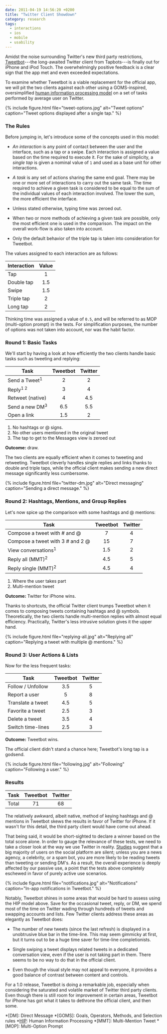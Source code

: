 ```yaml
---
date: 2011-04-19 14:56:20 +0200
title: "Twitter Client Showdown"
category: research
tags:
  - interactions
  - ios
  - mobile
  - usability
---
```


Amidst the noise surrounding Twitter's new third party restrictions, [Tweetbot]---the long-awaited Twitter client from Tapbots---is finally out for iPhone and iPod Touch. The overwhelmingly positive feedback is a clear sign that the app met and even exceeded expectations.

To examine whether Tweetbot is a viable replacement for the official app, we will pit the two clients against each other using a GOMS-inspired, oversimplified [human information processing model][HIP] on a set of tasks performed by average user on Twitter.

{% include figure.html file="tweet-options.jpg" alt="Tweet options" caption="Tweet options displayed after a single tap." %}

### The Rules

Before jumping in, let's introduce some of the concepts used in this model:

* *An interaction* is any point of contact between the user and the interface, such as a tap or a swipe. Each interaction is assigned a value based on the time required to execute it. For the sake of simplicity, a *single tap* is given a nominal value of `1` and used as a base unit for other interactions.

* *A task* is any set of actions sharing the same end goal. There may be one or more set of interactions to carry out the same task. The time required to achieve a given task is considered to be equal to the sum of the individual values of each interaction involved. The lower the sum, the more efficient the interface.

* Unless stated otherwise, typing time was zeroed out.

* When two or more methods of achieving a given task are possible, only the most efficient one is used in the comparison. The impact on the overall work-flow is also taken into account.

* Only the default behavior of the triple tap is taken into consideration for Tweetbot.

The values assigned to each interaction are as follows:

| Interaction | Value
|-|:-:|
| Tap | 1
| Double tap | 1.5 |
| Swipe | 1.5 |
| Triple tap | 2 |
| Long tap | 2 |

Thinking time was assigned a value of `0.5`, and will be referred to as MOP (multi-option prompt) in the tests. For simplification purposes, the number of options was not taken into account, nor was the habit factor.

### Round 1: Basic Tasks

We'll start by having a look at how efficiently the two clients handle basic tasks such as tweeting and replying:

| Task | Tweetbot | Twitter
|-|:-:|:-:|
| Send a Tweet<sup>1</sup> | 2 | 2 |
| Reply<sup>1 2</sup>  | 3 | 4 |
| Retweet (native) | 4 | 4.5 |
| Send a new DM<sup>3</sup> | 6.5 | 5.5 |
| Open a link | 1.5 | 2 |

1. No hashtags or @ signs.
2. No other users mentioned in the original tweet
3. The tap to get to the Messages view is zeroed out

**Outcome:** draw.

The two clients are equally efficient when it comes to tweeting and retweeting. Tweetbot cleverly handles single replies and links thanks to double and triple taps, while the official client makes sending a new direct message significantly less cumbersome.

{% include figure.html file="twitter-dm.jpg" alt="Direct messaging" caption="Sending a direct message." %}

### Round 2: Hashtags, Mentions, and Group Replies

Let's now spice up the comparison with some hashtags and @ mentions:

| Task | Tweetbot | Twitter
|-|:-:|:-:|
| Compose a tweet with # and @ | 7 | 4 |
| Compose a tweet with 3 # and 2 @ | 15 | 7 |
| View conversations<sup>1</sup> | 1.5 | 2 |
| Reply all (MMT)<sup>2</sup> | 4.5 | 5 |
| Reply single (MMT)<sup>2</sup> | 4.5 | 4 |

1. Where the user takes part
2. Multi-mention tweet

**Outcome:** Twitter for iPhone wins.

Thanks to shortcuts, the official Twitter client trumps Tweetbot when it comes to composing tweets containing hashtags and @ symbols. Theoretically, the two clients handle multi-mention replies with almost equal efficiency. Practically, Twitter's less intrusive solution gives it the upper hand.

{% include figure.html file="replying-all.jpg" alt="Replying all" caption="Replying a tweet with multiple @ mentions." %}

### Round 3: User Actions & Lists

Now for the less frequent tasks:

| Task | Tweetbot | Twitter
|-|:-:|:-:|
| Follow / Unfollow | 3.5 | 5 |
| Report a user |5 | 8 |
| Translate a tweet | 4.5 | 5 |
| Favorite a tweet | 2.5 | 3 |
| Delete a tweet | 3.5 | 4 |
| Switch time-lines | 2.5 | 3 |

**Outcome:** Tweetbot wins.

The official client didn't stand a chance here; Tweetbot's long tap is a godsend.

{% include figure.html file="following.jpg" alt="Following" caption="Following a user." %}

### Results

| Task | Tweetbot | Twitter
|-|:-:|:-:|
| Total | 71 | 68 |

The relatively awkward, albeit native, method of keying hashtags and @ mentions in Tweetbot skews the results in favor of Twitter for iPhone. If it wasn't for this detail, the third party client would have come out ahead.

That being said, it would be short-sighted to declare a winner based on the total score alone. In order to gauge the relevance of these tests, we need to take a closer look at the way we use Twitter in reality. [Studies] suggest that a big majority of users on the social platform are silent; unless you are a news agency, a celebrity, or a spam bot, you are more likely to be reading tweets than tweeting or sending DM's. As a result, the overall experience is deeply affected by our passive use, a point that the tests above completely eschewed in favor of purely active use scenarios.

{% include figure.html file="notifications.jpg" alt="Notifications" caption="In-app notifications in Tweetbot." %}

Notably, Tweetbot shines in some areas that would be hard to assess using the HIP model above. Save for the occasional tweet, reply, or DM, we spend most of the time on Twitter wading through hundreds of tweets and swapping accounts and lists. Few Twitter clients address these areas as elegantly as Tweetbot does:

* The number of new tweets (since the last refresh) is displayed in a unobtrusive blue bar in the time-line. This may seem gimmicky at first, but it turns out to be a huge time saver for time-line completionists.

* Single swiping a tweet displays related tweets in a dedicated conversation view, even if the user is not taking part in them. There seems to be no way to do that in the official client.

* Even though the visual style may not appeal to everyone, it provides a good balance of contrast between content and controls.

For a 1.0 release, Tweetbot is doing a remarkable job, especially when considering the saturated and volatile market of Twitter third party clients. Even though there is still room for improvement in certain areas, Tweetbot for iPhone has got what it takes to dethrone the official client, and then some.

[HIP]: http://en.wikipedia.org/wiki/Human*information*processor*model
[studies]: http://labs.yahoo.com/publication/who-says-what-to-whom-on-twitter/
[tweetbot]: http://tapbots.com/software/tweetbot/

*[DM]: Direct Message
*[GOMS]: Goals, Operators, Methods, and Selection rules
*[HIP]: Human Information Processing
*[MMT]: Multi-Mention Tweet
*[MOP]: Multi-Option Prompt
